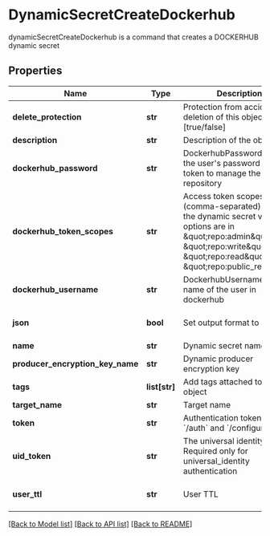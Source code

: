 # DynamicSecretCreateDockerhub

dynamicSecretCreateDockerhub is a command that creates a DOCKERHUB dynamic secret
## Properties
Name | Type | Description | Notes
------------ | ------------- | ------------- | -------------
**delete_protection** | **str** | Protection from accidental deletion of this object [true/false] | [optional] 
**description** | **str** | Description of the object | [optional] 
**dockerhub_password** | **str** | DockerhubPassword is either the user&#39;s password access token to manage the repository | [optional] 
**dockerhub_token_scopes** | **str** | Access token scopes list (comma-separated) to give the dynamic secret valid options are in \&quot;repo:admin\&quot;, \&quot;repo:write\&quot;, \&quot;repo:read\&quot;, \&quot;repo:public_read\&quot; | [optional] 
**dockerhub_username** | **str** | DockerhubUsername is the name of the user in dockerhub | [optional] 
**json** | **bool** | Set output format to JSON | [optional] [default to False]
**name** | **str** | Dynamic secret name | 
**producer_encryption_key_name** | **str** | Dynamic producer encryption key | [optional] 
**tags** | **list[str]** | Add tags attached to this object | [optional] 
**target_name** | **str** | Target name | [optional] 
**token** | **str** | Authentication token (see &#x60;/auth&#x60; and &#x60;/configure&#x60;) | [optional] 
**uid_token** | **str** | The universal identity token, Required only for universal_identity authentication | [optional] 
**user_ttl** | **str** | User TTL | [optional] [default to '60m']

[[Back to Model list]](../README.md#documentation-for-models) [[Back to API list]](../README.md#documentation-for-api-endpoints) [[Back to README]](../README.md)


